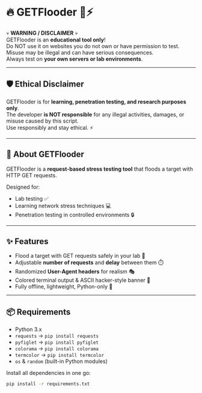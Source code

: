 # 🔥 GETFlooder 🌊⚡

💀 **WARNING / DISCLAIMER** 💀  
GETFlooder is an **educational tool only**!  
Do NOT use it on websites you do not own or have permission to test. Misuse may be illegal and can have serious consequences.  
Always test on **your own servers or lab environments**.  

---

## 🛡️ Ethical Disclaimer

GETFlooder is for **learning, penetration testing, and research purposes only**.  
The developer **is NOT responsible** for any illegal activities, damages, or misuse caused by this script.  
Use responsibly and stay ethical. ⚡

---

## 🚀 About GETFlooder

GETFlooder is a **request-based stress testing tool** that floods a target with HTTP GET requests.  

Designed for:  
- Lab testing ✅  
- Learning network stress techniques 💻  
- Penetration testing in controlled environments 🔒  

---

## ✨ Features

- Flood a target with GET requests safely in your lab 🌊  
- Adjustable **number of requests** and **delay** between them ⏱️  
- Randomized **User-Agent headers** for realism 🎭  
- Colored terminal output & ASCII hacker-style banner 🖤  
- Fully offline, lightweight, Python-only 🐍  

---

## 📦 Requirements

- Python 3.x  
- `requests` → `pip install requests`  
- `pyfiglet` → `pip install pyfiglet`  
- `colorama` → `pip install colorama`  
- `termcolor` → `pip install termcolor`  
- `os` & `random` (built-in Python modules)  

Install all dependencies in one go:

```bash
pip install -r requirements.txt
